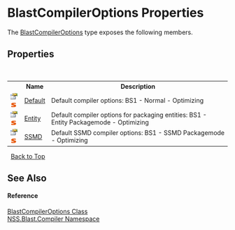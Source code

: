 # BlastCompilerOptions Properties
 

The <a href="acd2f6cc-9dc8-39b3-7ff6-2a1a35ecce47.md">BlastCompilerOptions</a> type exposes the following members.


## Properties
&nbsp;<table><tr><th></th><th>Name</th><th>Description</th></tr><tr><td>![Public property](media/pubproperty.gif "Public property")![Static member](media/static.gif "Static member")</td><td><a href="90bbdec2-1534-a598-ab5c-378ba876f39c.md">Default</a></td><td>
Default compiler options: BS1 - Normal - Optimizing</td></tr><tr><td>![Public property](media/pubproperty.gif "Public property")![Static member](media/static.gif "Static member")</td><td><a href="dc749ecd-4ede-34c6-7a0a-6e41867f0f8a.md">Entity</a></td><td>
Default compiler options for packaging entities: BS1 - Entity Packagemode - Optimizing</td></tr><tr><td>![Public property](media/pubproperty.gif "Public property")![Static member](media/static.gif "Static member")</td><td><a href="521b4559-1656-0d58-bf9e-c3f5a01785d2.md">SSMD</a></td><td>
Default SSMD compiler options: BS1 - SSMD Packagemode - Optimizing</td></tr></table>&nbsp;
<a href="#blastcompileroptions-properties">Back to Top</a>

## See Also


#### Reference
<a href="acd2f6cc-9dc8-39b3-7ff6-2a1a35ecce47.md">BlastCompilerOptions Class</a><br /><a href="26a25caa-f50b-92ad-f15c-dbb9db1493ae.md">NSS.Blast.Compiler Namespace</a><br />